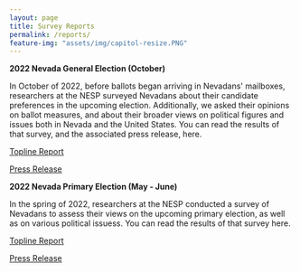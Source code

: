 ```yaml
---
layout: page
title: Survey Reports
permalink: /reports/
feature-img: "assets/img/capitol-resize.PNG"
---
```


**2022 Nevada General Election (October)**

In October of 2022, before ballots began arriving in Nevadans' mailboxes, researchers at the NESP surveyed Nevadans about their candidate preferences in the upcoming election. Additionally, we asked their opinions on ballot measures, and about their broader views on political figures and issues both in Nevada and the United States. You can read the results of that survey, and the associated press release, here.

[Topline Report](https://www.dropbox.com/s/8ksg6lhli95vook/NESP_General_Election_Topline_Report_2022.pdf?dl=0)

[Press Release](https://www.dropbox.com/s/ch0u3pc57gsh8ce/NESP%20General%20Election%20Press%20Release.pdf?dl=0)

**2022 Nevada Primary Election (May - June)**

In the spring of 2022, researchers at the NESP conducted a survey of Nevadans to assess their views on the upcoming primary election, as well as on various political issuess. You can read the results of that survey here.

[Topline Report](https://www.dropbox.com/s/4z9yyfd29jqj8qo/NESP_Primary_Topline.pdf?dl=0)

[Press Release](https://www.dropbox.com/s/1agju1xxsb1gyfm/NESP_Primary22_PressRelease.pdf?dl=0)
